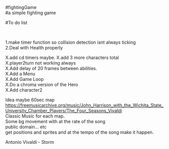 #fightingGame  <br />
#a simple fighting game <br/>







#To do list <br />


<br/>



1.make timer function so collision detection isnt always ticking <br />
2.Deal with Health properly<br />




X.add cd timers maybe.
X.add 3 more characters total <br />
X.player2turn not working always<br />
X.Add delay of 20 frames  between abilities.<br />
X.Add a Menu<br />
X.Add Game Loop <br />
X.Do a chroma version of the Hero<br />
X.Add character2 <br />


Idea  maybe 60sec map <br/>
https://freemusicarchive.org/music/John_Harrison_with_the_Wichita_State_University_Chamber_Players/The_Four_Seasons_Vivaldi <br/>
Classic Music for each map. <br/>
Some bg movement with at the rate of the song<br/>
public domain... etc<br/>
get positions and sprites and at the tempo of the song make it happen. <br/>

Antonio Vivaldi - Storm <br/>